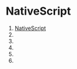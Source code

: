 # NativeScript

1. [NativeScript](https://nativescript.org/)
1. []()
1. []()
1. []()
1. []()
1. []()